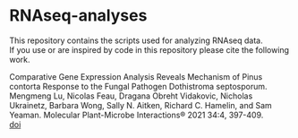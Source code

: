 # RNAseq-analyses
This repository contains the scripts used for analyzing RNAseq data. \
If you use or are inspired by code in this repository please cite the following work. 

Comparative Gene Expression Analysis Reveals Mechanism of Pinus contorta Response to the Fungal Pathogen Dothistroma septosporum.\
Mengmeng Lu, Nicolas Feau, Dragana Obreht Vidakovic, Nicholas Ukrainetz, Barbara Wong, Sally N. Aitken, Richard C. Hamelin, and Sam Yeaman. Molecular Plant-Microbe Interactions® 2021 34:4, 397-409. \
[doi](https://doi.org/10.1094/MPMI-10-20-0282-R)
